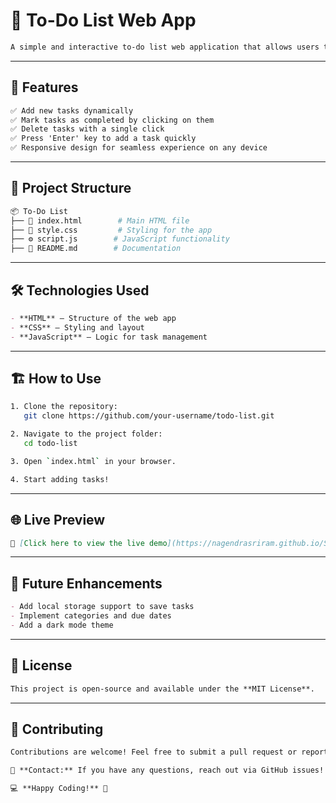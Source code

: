 # 📌 To-Do List Web App

```md
A simple and interactive to-do list web application that allows users to add, mark as complete, and remove tasks. Built with **HTML, CSS, and JavaScript**, this app provides a minimalistic interface to keep track of daily tasks efficiently.
```

---

## 🚀 Features

```md
✅ Add new tasks dynamically  
✅ Mark tasks as completed by clicking on them  
✅ Delete tasks with a single click  
✅ Press 'Enter' key to add a task quickly  
✅ Responsive design for seamless experience on any device  
```

---

## 📂 Project Structure

```sh
📦 To-Do List
├── 📜 index.html        # Main HTML file
├── 🎨 style.css         # Styling for the app
├── ⚙️ script.js        # JavaScript functionality
├── 📜 README.md        # Documentation
```

---

## 🛠️ Technologies Used

```md
- **HTML** – Structure of the web app
- **CSS** – Styling and layout
- **JavaScript** – Logic for task management
```

---

## 🏗️ How to Use

```sh
1. Clone the repository:
   git clone https://github.com/your-username/todo-list.git

2. Navigate to the project folder:
   cd todo-list

3. Open `index.html` in your browser.

4. Start adding tasks!
```

---

## 🌐 Live Preview

```md
🔗 [Click here to view the live demo](https://nagendrasriram.github.io/Simple-to-do-List/)
```

---


## 🔧 Future Enhancements

```md
- Add local storage support to save tasks
- Implement categories and due dates
- Add a dark mode theme
```

---

## 📝 License

```md
This project is open-source and available under the **MIT License**.
```

---

## 🤝 Contributing

```md
Contributions are welcome! Feel free to submit a pull request or report issues.

📩 **Contact:** If you have any questions, reach out via GitHub issues!

💻 **Happy Coding!** 🎉
```
